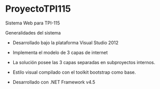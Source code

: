 ProyectoTPI115
==============

Sistema Web para TPI-115

Generalidades del sistema

* Desarrollado bajo la plataforma Visual Studio 2012

* Implementa el modelo de 3 capas de internet

* La solución posee las 3 capas separadas en subproyectos internos.

* Estilo visual compilado con el toolkit bootstrap como base.

* Desarrollado con .NET Framework v4.5
